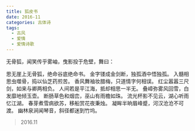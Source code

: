 ```yaml
---
title: 狐皮书
date: 2016-11
categories: 古体诗
tags:
  - 古风
  - 爱情
  - 爱情诗歌
---
```


无骨狐，闻笑传乎雾岫，曳影投于危壁，舞曰：<!--more-->

思无崖上无骨狐，绝命谷底绝命书。
金字镂成金剑断，独孤酒中悟独孤。
入髓相思虫噬骨，捣以仙芝药煎苦。
香风舞袖妆腊梅，只道情字何相误。
红尘嚣嚣三尺剑，如来与卿两相负。
人间若是平江海，抵却相思一半无。
叠嶂弥雾风回雪，白发靡地倾玉壶。
断肠草色和烟峦，巫山有雨檐如珠。
流光杯影不见云，湖心听雨忆江湖。
春芽煮雪病欲苏，移船赏花夜秉烛。
凝眸半晌眉峰蹙，河汉沧沧不可渡。
幽林泉涧闻琴音，斜径都迷到竹坞。

> 2016.11